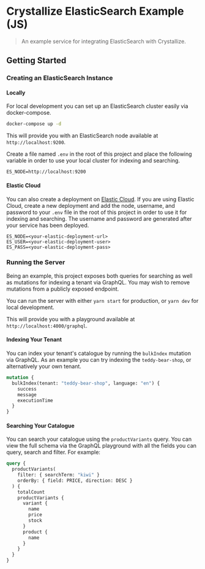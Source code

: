 # Crystallize ElasticSearch Example (JS)

> An example service for integrating ElasticSearch with Crystallize.

## Getting Started

### Creating an ElasticSearch Instance

#### Locally

For local development you can set up an ElasticSearch cluster easily via
docker-compose.

```sh
docker-compose up -d
```

This will provide you with an ElasticSearch node available at
`http://localhost:9200`.

Create a file named `.env` in the root of this project and place the following
variable in order to use your local cluster for indexing and searching.

```
ES_NODE=http://localhost:9200
```

#### Elastic Cloud

You can also create a deployment on [Elastic Cloud](https://www.elastic.co). If
you are using Elastic Cloud, create a new deployment and add the node, username,
and password to your `.env` file in the root of this project in order to use it
for indexing and searching. The username and password are generated after your
service has been deployed.

```
ES_NODE=<your-elastic-deployment-url>
ES_USER=<your-elastic-deployment-user>
ES_PASS=<your-elastic-deployment-pass>
```

### Running the Server

Being an example, this project exposes both queries for searching as well as
mutations for indexing a tenant via GraphQL. You may wish to remove mutations
from a publicly exposed endpoint.

You can run the server with either `yarn start` for production, or `yarn dev`
for local development.

This will provide you with a playground available at
`http://localhost:4000/graphql`.

#### Indexing Your Tenant

You can index your tenant's catalogue by running the `bulkIndex` mutation via
GraphQL. As an example you can try indexing the `teddy-bear-shop`, or
alternatively your own tenant.

```graphql
mutation {
  bulkIndex(tenant: "teddy-bear-shop", language: "en") {
    success
    message
    executionTime
  }
}
```

#### Searching Your Catalogue

You can search your catalogue using the `productVariants` query. You can view
the full schema via the GraphQL playground with all the fields you can query,
search and filter. For example:

```graphql
query {
  productVariants(
    filter: { searchTerm: "kiwi" }
    orderBy: { field: PRICE, direction: DESC }
  ) {
    totalCount
    productVariants {
      variant {
        name
        price
        stock
      }
      product {
        name
      }
    }
  }
}
```
